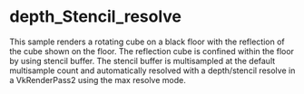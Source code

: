 # depth_Stencil_resolve

This sample renders a rotating cube on a black floor with the reflection of the
cube shown on the floor. The reflection cube is confined within the floor by
using stencil buffer. The stencil buffer is multisampled at the default
multisample count and automatically resolved with a depth/stencil resolve in a
VkRenderPass2 using the max resolve mode.

